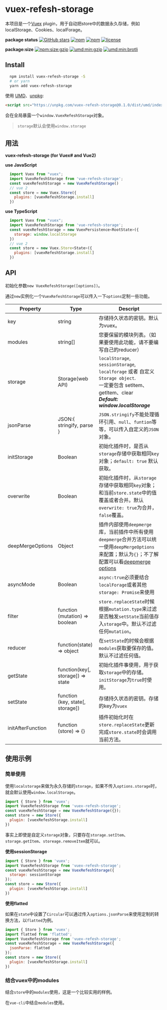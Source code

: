 # vuex-refesh-storage

本项目是一个[Vuex](https://vuex.vuejs.org/) plugin，用于自动把store中的数据永久存储，例如localStorage、Cookies、localForage。

**package status**
[![GitHub stars](https://img.shields.io/github/stars/championswimmer/vuex-persist.svg?style=social&label=%20vuex-refesh-storage)](http://github.com/blackdous/vuex-refesh-storage)
[![npm](https://img.shields.io/npm/v/vuex-refesh-storage.svg?colorB=dd1100)](http://npmjs.com/vuex-refesh-storage)
[![npm](https://img.shields.io/npm/dw/vuex-refesh-storage.svg?colorB=fc4f4f)](http://npmjs.com/vuex-refesh-storage)
[![license](https://img.shields.io/github/license/blackdous/vuex-refesh-storage.svg)]()

**package:size**
[![npm:size:gzip](https://img.shields.io/bundlephobia/minzip/vuex-refesh-storage.svg?label=npm:size:gzip)](https://bundlephobia.com/result?p=vuex-refesh-storage)
[![umd:min:gzip](https://img.badgesize.io/https://unpkg.com/vuex-refesh-storage?compression=gzip&label=umd:min:gzip)](https://unpkg.com/vuex-refesh-storage)
[![umd:min:brotli](https://img.badgesize.io/https://cdn.jsdelivr.net/npm/vuex-refesh-storage?compression=brotli&label=umd:min:brotli)](https://cdn.jsdelivr.net/npm/vuex-refesh-storage)

## Install

```bash
  npm install vuex-refesh-storage -S
  # or yarn
  yarn add vuex-refesh-storage
```

使用 [UMD](https://github.com/umdjs/umd)、[unpkg](https://unpkg.com):

```html
<script src="https://unpkg.com/vuex-refesh-storage@0.1.0/dist/umd/index.min.js"></script>  
```

会在全局暴露一个`window.VuexRefeshStorage`对象。

> `storage`默认会使用`window.storage`

## 用法

**vuex-refesh-storage (for Vuex# and Vue2)**

**use JavaScript**

```js
  import Vuex from "vuex";
  import VuexRefeshStorage from 'vue-refesh-storage';
  const vuexRefeshStorage = new VuexRefeshStorage()
  // vue 2
  const store = new Vuex.Store({
    plugins: [vuexRefeshStorage.install]
  })
```

**use TypeScript**

```js
  import Vuex from "vuex";
  import VuexRefeshStorage from 'vue-refesh-storage';
  const vuexRefeshStorage = new VuexPersistence<RootState>({
    storage: window.localStorage
  })
  // vue 2
  const store = new Vuex.Store<State>({
    plugins: [vuexRefeshStorage.install]
  })
```

## API

初始化参数`new VuexRefeshStorage([options])`。

通过`new`实例化一个`VuexRefeshStorage`可以传入一下`options`定制一些功能。

| Property | Type | Descript |
| -------- | ---- | ---------------------------- |
| key | string | 存储持久状态的密钥。默认为vuex。 |
| modules | string[] | 您要保留的模块列表。（如果要使用此功能，请不要编写自己的reducer） |
| storage | Storage(web API) | `localStorage`, `sessionStorage`, `localforage` 或者 自定义 `Storage object`. <br>一定要包含 setItem、getItem、clear <br> _**Default: window.localStorage**_  |
| jsonParse | JSON:{ stringify, parse } | `JSON.stringify`不能处理循环引用、`null`、`funtion`等等，可以传入自定义的`JSON`对象。 |
| initStorage | Boolean | 初始化插件时，是否从`storage`存储中获取相同`key`对象；`default: true` 默认获取。 |
| overwrite | Boolean | 初始化插件时，从`storage`存储中获取相同`key`对象；和当前`store.state`中的值覆盖或者合并。默认`overwrite: true`为合并，`false`覆盖。 |
| deepMergeOptions | Object | 插件内部使用`deepmerge`库，当前插件中所有使用`deepmerge`合并方法可以统一使用`deepMergeOptions`来配置；默认为`{}`；不了解配置可以看[deepmerge options](https://github.com/TehShrike/deepmerge) |
| asyncMode | Boolean | `async:true`必须要结合`localForage`或者其他`storage: Promise`来使用 |
| filter | function (mutation) => boolean | `store.replaceState`时候根据`mutation.type`来过滤是否触发`setState`当前值存入`storage`中。默认不过滤任何`mutation`。 |
| reducer | function(state) => object | 在`setState`的时候会根据`modules`获取要保存的值。默认不过滤任何值。 |
| getState | function(key[, storage]) => state | 初始化插件事使用，用于获取`storage`中的存储。`initStorage`为`true`时使用。 |
| setState | function<br> (key, state[, storage]) | 存储持久状态的密钥。存储的key为`vuex` |
| initAfterFunction | function (store) => {} | 插件初始化时在`store.replaceState`更新完成`store.state`时会调用当前方法。|

## 使用示例

### 简单使用

使用`localstorage`来做为永久存储的`storage`，如果不传入`options.storage`时，就会默认使用`window.localStorage`。

```js
import { Store } from 'vuex';
import VuexRefeshStorage from 'vuex-refesh-storage';
const vuexRefeshStorage = new VuexRefeshStorage({});
const store = new Store({
  plugin: [vuexRefeshStorage.install]
})
```

事实上即使是自定义`storage`对象，只要存在`storage.setItem`、`storage.getItem`、`storeage.removeItem`就可以。

**使用sessionStorage**

```js
import { Store } from 'vuex';
import VuexRefeshStorage from 'vuex-refesh-storage';
const vuexRefeshStorage = new VuexRefeshStorage({
  storage: sessionStorage
});
const store = new Store({
  plugin: [vuexRefeshStorage.install]
})
```

**使用flatted**

如果在`state`中设置了`Circular`可以通过传入`options.jsonParse`来使用定制的转换方法，以`flatted`为例。

```js
import { Store } from 'vuex';
import flatted from 'flatted';
import VuexRefeshStorage from 'vuex-refesh-storage';
const vuexRefeshStorage = new VuexRefeshStorage({
  jsonParse: flatted
});
const store = new Store({
  plugin: [vuexRefeshStorage.install]
})
```

### 结合vuex中的modules

结合`store`中的`modules`使用，这是一个比较实用的样例。

在`vue-cli`中结合`modules`使用。
